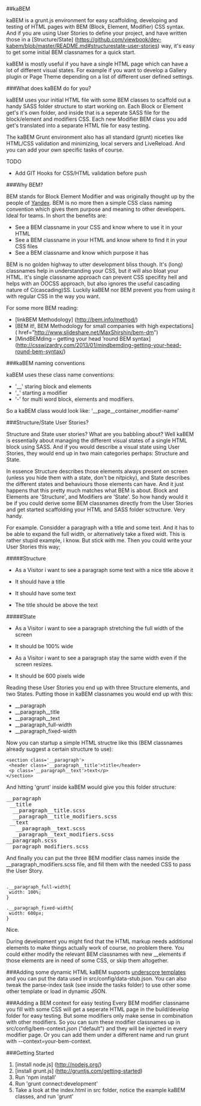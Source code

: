 ##kaBEM

kaBEM is a grunt.js environment for easy scaffolding, developing and testing of HTML pages with BEM (Block, Element, Modifier) CSS syntax. And if you are using User Stories to define your project, and have written those in a [Structure/State] (https://github.com/viewbook/dev-kabem/blob/master/README.md#structurestate-user-stories) way, it's easy to get some initial BEM classnames for a quick start.

kaBEM is mostly useful if you have a single HTML page which can have a lot of different visual states. For example if you want to develop a Gallery plugin or Page Theme depending on a list of different user defined settings.


###What does kaBEM do for you?

kaBEM uses your initial HTML file with some BEM classes to scaffold out a handy SASS folder structure to start working on. Each Block or Element get's it's own folder, and inside that is a seperate SASS file for the block/element and modifiers CSS. Each new Modifier BEM class you add get's translated into a separate HTML file for easy testing. 

The kaBEM Grunt environment also has all standard (grunt) niceties like HTML/CSS validation and minimizing, local servers and LiveReload. And you can add your own specific tasks of course.

TODO
* Add GIT Hooks for CSS/HTML validation before push


###Why BEM?

BEM stands for Block Element Modifier and was originally thought up by the people of <a href="http://yandex.ru/">Yandex</a>. BEM is no more then a simple CSS class naming convention which gives them purpose and meaning to other developers. Ideal for teams. In short the benefits are:
 
* See a BEM classname in your CSS and know where to use it in your HTML
* See a BEM classname in your HTML and know where to find it in your CSS files
* See a BEM classname and know which purpose it has

BEM is no golden highway to utter development bliss though. It's (long) classnames help in understanding your CSS, but it will also bloat your HTML. It's single classname approach can prevent CSS specifity hell and helps with an OOCSS approach, but also ignores the useful cascading nature of C(cascading)SS. Luckily kaBEM nor BEM prevent you from using it with regular CSS in the way you want.

For some more BEM reading:

* [linkBEM Methodology] (http://bem.info/method/)
* [BEM it!, BEM Methodology for small companies with high expectations] ( href="http://www.slideshare.net/MaxShirshin/bem-dm")
* [MindBEMding – getting your head ’round BEM syntax] (http://csswizardry.com/2013/01/mindbemding-getting-your-head-round-bem-syntax/)


###kaBEM naming conventions

kaBEM uses these class name conventions:

* '__' staring block and elements
* '_' starting a modifier
* '-' for multi word block, elements and modifiers. 

So a kaBEM class would look like: '__page__container_modifier-name'


###Structure/State User Stories?

Structure and State user stories? What are you babbling about? Well kaBEM is essentially about managing the different visual states of a single HTML block using SASS. And if you would describe a visual state using User Stories, they would end up in two main categories perhaps: Structure and State.

In essence Structure describes those elements always present on screen (unless you hide them with a state, don't be nitpicky), and State describes the different states and behaviours those elements can have. And it just happens that this pretty much matches what BEM is about. Block and Elements are 'Structure', and Modifiers are 'State'. So how handy would it be if you could derive some BEM classnames directly from the User Stories and get started scaffolding your HTML and SASS folder sctructure. Very handy.

For example. Considder a paragraph with a title and some text. And it has to be able to expand the full width, or alternatively take a fixed widt. This is rather stupid example, i know. But stick with me. Then you could write your User Stories this way;

#####Structure

* As a Visitor i want to see a paragraph some text with a nice title above it

 * It should have a title
 * It should have some text
 * The title should be above the text


#####State

* As a Visitor i want to see a paragraph stretching the full width of the screen
 * It should be 100% wide
 
* As a Visitor i want to see a paragraph stay the same width even if the screen resizes.
 * It should be 600 pixels wide

 
Reading these User Stories you end up with three Structure elements, and two States. Putting those in kaBEM classnames you would end up with this:

* __paragraph
* __paragraph__title
* __paragraph__text
* __paragraph_full-width
* __paragraph_fixed-width

Now you can startup a simple HTML structre like this (BEM classnames already suggest a certain structure to use):

    <section class='__paragraph'>
     <header class='__paragraph__title'>title</header>
     <p class='__paragraph__text'>text</p>
    </section>

And hitting 'grunt' inside kaBEM would give you this folder structure:

<pre>
__paragraph
 __title
  __paragraph__title.scss
  __paragraph__title_modifiers.scss
 __text
   __paragraph__text.scss
  __paragraph__text_modifiers.scss
__paragraph.scss
__paragraph_modifiers.scss
</pre>

And finally you can put the three BEM modifier class names inside the __paragraph_modifiers.scss file, and fill them with the needed CSS to pass the User Story.

<code>
.__paragraph_full-width{
 width: 100%;
}
</code>

<code>
.__paragraph_fixed-width{
 width: 600px;
}
</code>

Nice.

During development you might find that the HTML markup needs additional elements to make things actually work of course, no problem there. You could either modify the relevant BEM classnames with new __elements if those elements are in need of some CSS, or skip them altogether.


###Adding some dynamic HTML
kaBEM supports [underscore templates](http://underscorejs.org/#template) and you can put the data used in  src/config/data-stub.json. You can also tweak the parse-index task (see inside the tasks folder) to use other some other template or load in dynamic JSON.

###Adding a BEM context for easy testing
Every BEM modifier classname you fill with some CSS will get a seperate HTML page in the build/develop folder for easy testing. But some modifiers only make sense in combination with other modifiers. So you can sum these modifier classnames up in src/config/bem-context.json ("default") and they will be injected in every modifier page. Or you can add them under a different name and run grunt with --context=your-bem-context.

###Getting Started

  1. [install node.js] (http://nodejs.org/)
  2. [install grunt.js] (http://gruntjs.com/getting-started)
  3. Run 'npm install'
  4. Run 'grunt connect:development'
  6. Take a look at the index.html in src folder, notice the example kaBEM classes, and run 'grunt'
